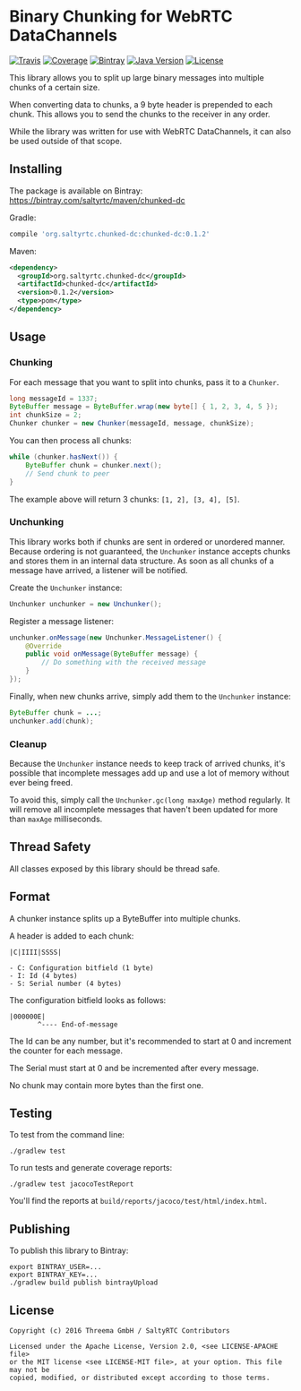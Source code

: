 # Binary Chunking for WebRTC DataChannels

[![Travis](https://img.shields.io/travis/saltyrtc/chunked-dc-java/master.svg)](https://travis-ci.org/saltyrtc/chunked-dc-java)
[![Coverage](https://img.shields.io/coveralls/saltyrtc/chunked-dc-java/master.svg?maxAge=2592000)](https://coveralls.io/github/saltyrtc/chunked-dc-java)
[![Bintray](https://img.shields.io/bintray/v/saltyrtc/maven/chunked-dc.svg?maxAge=2592000)](https://bintray.com/saltyrtc/maven/chunked-dc)
[![Java Version](https://img.shields.io/badge/java-7%2B-orange.svg)](https://github.com/saltyrtc/chunked-dc-java)
[![License](https://img.shields.io/badge/license-MIT%20%2F%20Apache%202.0-blue.svg)](https://github.com/saltyrtc/chunked-dc-java)

This library allows you to split up large binary messages into multiple chunks
of a certain size.

When converting data to chunks, a 9 byte header is prepended to each chunk.
This allows you to send the chunks to the receiver in any order.

While the library was written for use with WebRTC DataChannels, it can also be
used outside of that scope.

## Installing

The package is available on Bintray: https://bintray.com/saltyrtc/maven/chunked-dc

Gradle:

```groovy
compile 'org.saltyrtc.chunked-dc:chunked-dc:0.1.2'
```

Maven:

```xml
<dependency>
  <groupId>org.saltyrtc.chunked-dc</groupId>
  <artifactId>chunked-dc</artifactId>
  <version>0.1.2</version>
  <type>pom</type>
</dependency>
```

## Usage

### Chunking

For each message that you want to split into chunks, pass it to a `Chunker`.

```java
long messageId = 1337;
ByteBuffer message = ByteBuffer.wrap(new byte[] { 1, 2, 3, 4, 5 });
int chunkSize = 2;
Chunker chunker = new Chunker(messageId, message, chunkSize);
```

You can then process all chunks:

```java
while (chunker.hasNext()) {
    ByteBuffer chunk = chunker.next();
    // Send chunk to peer
}
```

The example above will return 3 chunks: `[1, 2], [3, 4], [5]`.

### Unchunking

This library works both if chunks are sent in ordered or unordered manner.
Because ordering is not guaranteed, the `Unchunker` instance accepts chunks
and stores them in an internal data structure. As soon as all chunks of a
message have arrived, a listener will be notified.

Create the `Unchunker` instance:

```java
Unchunker unchunker = new Unchunker();
```

Register a message listener:

```java
unchunker.onMessage(new Unchunker.MessageListener() {
    @Override
    public void onMessage(ByteBuffer message) {
        // Do something with the received message
    }
});
```

Finally, when new chunks arrive, simply add them to the `Unchunker` instance:

```java
ByteBuffer chunk = ...;
unchunker.add(chunk);
```

### Cleanup

Because the `Unchunker` instance needs to keep track of arrived chunks, it's
possible that incomplete messages add up and use a lot of memory without ever
being freed.

To avoid this, simply call the `Unchunker.gc(long maxAge)` method regularly.
It will remove all incomplete messages that haven't been updated for more than
`maxAge` milliseconds.

## Thread Safety

All classes exposed by this library should be thread safe.

## Format

A chunker instance splits up a ByteBuffer into multiple chunks.

A header is added to each chunk:

    |C|IIII|SSSS|

    - C: Configuration bitfield (1 byte)
    - I: Id (4 bytes)
    - S: Serial number (4 bytes)

The configuration bitfield looks as follows:

    |000000E|
           ^---- End-of-message

The Id can be any number, but it's recommended to start at 0 and
increment the counter for each message.

The Serial must start at 0 and be incremented after every message.

No chunk may contain more bytes than the first one.

## Testing

To test from the command line:

    ./gradlew test

To run tests and generate coverage reports:

    ./gradlew test jacocoTestReport

You'll find the reports at `build/reports/jacoco/test/html/index.html`.

## Publishing

To publish this library to Bintray:

    export BINTRAY_USER=...
    export BINTRAY_KEY=...
    ./gradlew build publish bintrayUpload

## License

    Copyright (c) 2016 Threema GmbH / SaltyRTC Contributors
    
    Licensed under the Apache License, Version 2.0, <see LICENSE-APACHE file>
    or the MIT license <see LICENSE-MIT file>, at your option. This file may not be
    copied, modified, or distributed except according to those terms.

